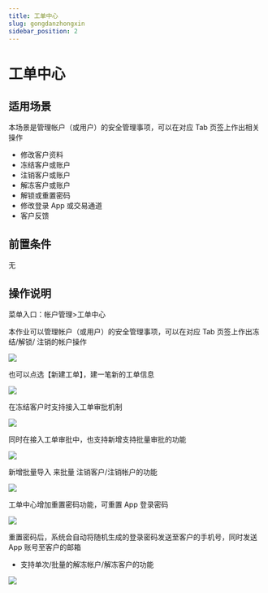 ```yaml
---
title: 工单中心
slug: gongdanzhongxin
sidebar_position: 2
---
```



# 工单中心

## 适用场景

本场景是管理帐户（或用户）的安全管理事项，可以在对应 Tab 页签上作出相关操作

- 修改客户资料
- 冻结客户或账户
- 注销客户或账户
- 解冻客户或账户
- 解锁或重置密码
- 修改登录 App 或交易通道
- 客户反馈

## 前置条件

无

## 操作说明

菜单入口：帐户管理&gt;工单中心

本作业可以管理帐户（或用户）的安全管理事项，可以在对应 Tab 页签上作出冻结/解锁/ 注销的帐户操作

<img src="/assets/YQCqbGyIQooFaIx3RBPcuG0Rndc.png"/>

也可以点选【新建工单】，建一笔新的工单信息

<img src="/assets/M0f7b6rfIoeHSuxTNnocNH8An8e.png"/>

在冻结客户时支持接入工单审批机制

<img src="/assets/PTZlb1mgQoRLaDx5XvacZB0EnIb.png"/>

同时在接入工单审批中，也支持新增支持批量审批的功能

<img src="/assets/N6k2bgdWvo5fACxoJtTcYtFhnTC.png"/>

新增批量导入  来批量 注销客户/注销帐户的功能

<img src="/assets/EbAdbyBmFoyFWtxpfbScuMMknTf.png"/>

工单中心增加重置密码功能，可重置 App 登录密码

<img src="/assets/ISEnb6soAo1x0mxyMRhcLnIrn3g.png"/>

重置密码后，系统会自动将随机生成的登录密码发送至客户的手机号，同时发送 App 账号至客户的邮箱

-  支持单次/批量的解冻帐户/解冻客户的功能

<img src="/assets/RYCNbyg7ToFb7QxHPF1cPge5n9g.png"/>

